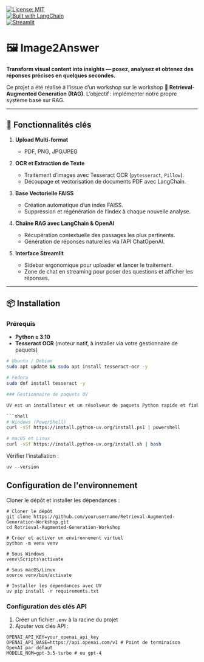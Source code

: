 [![License: MIT](https://img.shields.io/badge/License-MIT-yellow.svg)](https://opensource.org/licenses/MIT)  
[![Built with LangChain](https://img.shields.io/badge/LangChain-OpenAI-blue.svg)](https://github.com/langchain-ai/langchain)  
[![Streamlit](https://img.shields.io/badge/Streamlit-UI-FF4B4B.svg)](https://streamlit.io/)  

# 🖼️ Image2Answer  

**Transform visual content into insights — posez, analysez et obtenez des réponses précises en quelques secondes.**

Ce projet a été réalisé à l’issue d’un workshop sur le workshop **🎉 Retrieval-Augmented Generation (RAG)**. L’objectif : implémenter notre propre système basé sur RAG.

---

## 🚀 Fonctionnalités clés

1. **Upload Multi‑format**  
   - PDF, PNG, JPG/JPEG  

2. **OCR et Extraction de Texte**  
   - Traitement d’images avec Tesseract OCR (`pytesseract`, `Pillow`).  
   - Découpage et vectorisation de documents PDF avec LangChain.

3. **Base Vectorielle FAISS**  
   - Création automatique d’un index FAISS.  
   - Suppression et régénération de l’index à chaque nouvelle analyse.

4. **Chaîne RAG avec LangChain & OpenAI**  
   - Récupération contextuelle des passages les plus pertinents.  
   - Génération de réponses naturelles via l’API ChatOpenAI.  

5. **Interface Streamlit**  
   - Sidebar ergonomique pour uploader et lancer le traitement.  
   - Zone de chat en streaming pour poser des questions et afficher les réponses.  

---

## 📦 Installation

### Prérequis

- **Python ≥ 3.10**  
- **Tesseract OCR** (moteur natif, à installer via votre gestionnaire de paquets)  

```bash
# Ubuntu / Debian
sudo apt update && sudo apt install tesseract-ocr -y

# Fedora
sudo dnf install tesseract -y

### Gestionnaire de paquets UV

UV est un installateur et un résolveur de paquets Python rapide et fiable. Installez-le avec :

```shell
# Windows (PowerShell)
curl -sSf https://install.python-uv.org/install.ps1 | powershell

# macOS et Linux
curl -sSf https://install.python-uv.org/install.sh | bash
```

Vérifier l'installation :
```shell
uv --version
```

## Configuration de l'environnement

Cloner le dépôt et installer les dépendances :

```shell
# Cloner le dépôt
git clone https://github.com/yourusername/Retrieval-Augmented-Generation-Workshop.git
cd Retrieval-Augmented-Generation-Workshop

# Créer et activer un environnement virtuel
python -m venv venv

# Sous Windows
venv\Scripts\activate

# Sous macOS/Linux
source venv/bin/activate

# Installer les dépendances avec UV
uv pip install -r requirements.txt
```

### Configuration des clés API

1. Créer un fichier `.env` à la racine du projet
2. Ajouter vos clés API :
```
OPENAI_API_KEY=your_openai_api_key
OPENAI_API_BASE=https://api.openai.com/v1 # Point de terminaison OpenAI par défaut
MODÈLE_NOM=gpt-3.5-turbo # ou gpt-4
```